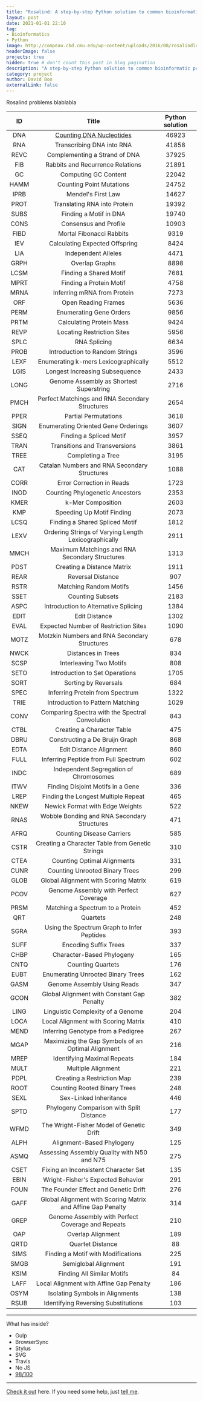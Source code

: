 ```yaml
---
title: "Rosalind: A step-by-step Python solution to common bioinformatic problems"
layout: post
date: 2021-01-01 22:10
tag:
- Bioinformatics
- Python
image: http://compeau.cbd.cmu.edu/wp-content/uploads/2016/08/rosalindlogo-1024x303.jpg
headerImage: false
projects: true
hidden: true # don't count this post in blog pagination
description: "A step-by-step Python solution to common bioinformatic problems."
category: project
author: David Boo
externalLink: false
---
```


Rosalind problems blablabla

| **ID** | **Title**                                                   | **Python solution** |
|:------:|:-----------------------------------------------------------:|:-------------------:|
| DNA    | [Counting DNA Nucleotides](http://rosalind.info/problems/dna/)                                    | 46923               |
| RNA    | Transcribing DNA into RNA                                   | 41858               |
| REVC   | Complementing a Strand of DNA                               | 37925               |
| FIB    | Rabbits and Recurrence Relations                            | 21891               |
| GC     | Computing GC Content                                        | 22042               |
| HAMM   | Counting Point Mutations                                    | 24752               |
| IPRB   | Mendel's First Law                                          | 14627               |
| PROT   | Translating RNA into Protein                                | 19392               |
| SUBS   | Finding a Motif in DNA                                      | 19740               |
| CONS   | Consensus and Profile                                       | 10903               |
| FIBD   | Mortal Fibonacci Rabbits                                    | 9319                |
| IEV    | Calculating Expected Offspring                              | 8424                |
| LIA    | Independent Alleles                                         | 4471                |
| GRPH   | Overlap Graphs                                              | 8898                |
| LCSM   | Finding a Shared Motif                                      | 7681                |
| MPRT   | Finding a Protein Motif                                     | 4758                |
| MRNA   | Inferring mRNA from Protein                                 | 7273                |
| ORF    | Open Reading Frames                                         | 5636                |
| PERM   | Enumerating Gene Orders                                     | 9856                |
| PRTM   | Calculating Protein Mass                                    | 9424                |
| REVP   | Locating Restriction Sites                                  | 5956                |
| SPLC   | RNA Splicing                                                | 6634                |
| PROB   | Introduction to Random Strings                              | 3596                |
| LEXF   | Enumerating k-mers Lexicographically                        | 5512                |
| LGIS   | Longest Increasing Subsequence                              | 2433                |
| LONG   | Genome Assembly as Shortest Superstring                     | 2716                |
| PMCH   | Perfect Matchings and RNA Secondary Structures              | 2654                |
| PPER   | Partial Permutations                                        | 3618                |
| SIGN   | Enumerating Oriented Gene Orderings                         | 3607                |
| SSEQ   | Finding a Spliced Motif                                     | 3957                |
| TRAN   | Transitions and Transversions                               | 3861                |
| TREE   | Completing a Tree                                           | 3195                |
| CAT    | Catalan Numbers and RNA Secondary Structures                | 1088                |
| CORR   | Error Correction in Reads                                   | 1723                |
| INOD   | Counting Phylogenetic Ancestors                             | 2353                |
| KMER   | k-Mer Composition                                           | 2603                |
| KMP    | Speeding Up Motif Finding                                   | 2073                |
| LCSQ   | Finding a Shared Spliced Motif                              | 1812                |
| LEXV   | Ordering Strings of Varying Length Lexicographically        | 2911                |
| MMCH   | Maximum Matchings and RNA Secondary Structures              | 1313                |
| PDST   | Creating a Distance Matrix                                  | 1911                |
| REAR   | Reversal Distance                                           | 907                 |
| RSTR   | Matching Random Motifs                                      | 1456                |
| SSET   | Counting Subsets                                            | 2183                |
| ASPC   | Introduction to Alternative Splicing                        | 1384                |
| EDIT   | Edit Distance                                               | 1302                |
| EVAL   | Expected Number of Restriction Sites                        | 1090                |
| MOTZ   | Motzkin Numbers and RNA Secondary Structures                | 678                 |
| NWCK   | Distances in Trees                                          | 834                 |
| SCSP   | Interleaving Two Motifs                                     | 808                 |
| SETO   | Introduction to Set Operations                              | 1705                |
| SORT   | Sorting by Reversals                                        | 684                 |
| SPEC   | Inferring Protein from Spectrum                             | 1322                |
| TRIE   | Introduction to Pattern Matching                            | 1029                |
| CONV   | Comparing Spectra with the Spectral Convolution             | 843                 |
| CTBL   | Creating a Character Table                                  | 475                 |
| DBRU   | Constructing a De Bruijn Graph                              | 868                 |
| EDTA   | Edit Distance Alignment                                     | 860                 |
| FULL   | Inferring Peptide from Full Spectrum                        | 602                 |
| INDC   | Independent Segregation of Chromosomes                      | 689                 |
| ITWV   | Finding Disjoint Motifs in a Gene                           | 336                 |
| LREP   | Finding the Longest Multiple Repeat                         | 465                 |
| NKEW   | Newick Format with Edge Weights                             | 522                 |
| RNAS   | Wobble Bonding and RNA Secondary Structures                 | 471                 |
| AFRQ   | Counting Disease Carriers                                   | 585                 |
| CSTR   | Creating a Character Table from Genetic Strings             | 310                 |
| CTEA   | Counting Optimal Alignments                                 | 331                 |
| CUNR   | Counting Unrooted Binary Trees                              | 299                 |
| GLOB   | Global Alignment with Scoring Matrix                        | 619                 |
| PCOV   | Genome Assembly with Perfect Coverage                       | 627                 |
| PRSM   | Matching a Spectrum to a Protein                            | 452                 |
| QRT    | Quartets                                                    | 248                 |
| SGRA   | Using the Spectrum Graph to Infer Peptides                  | 393                 |
| SUFF   | Encoding Suffix Trees                                       | 337                 |
| CHBP   | Character-Based Phylogeny                                   | 165                 |
| CNTQ   | Counting Quartets                                           | 176                 |
| EUBT   | Enumerating Unrooted Binary Trees                           | 162                 |
| GASM   | Genome Assembly Using Reads                                 | 347                 |
| GCON   | Global Alignment with Constant Gap Penalty                  | 382                 |
| LING   | Linguistic Complexity of a Genome                           | 204                 |
| LOCA   | Local Alignment with Scoring Matrix                         | 410                 |
| MEND   | Inferring Genotype from a Pedigree                          | 267                 |
| MGAP   | Maximizing the Gap Symbols of an Optimal Alignment          | 216                 |
| MREP   | Identifying Maximal Repeats                                 | 184                 |
| MULT   | Multiple Alignment                                          | 221                 |
| PDPL   | Creating a Restriction Map                                  | 239                 |
| ROOT   | Counting Rooted Binary Trees                                | 248                 |
| SEXL   | Sex-Linked Inheritance                                      | 446                 |
| SPTD   | Phylogeny Comparison with Split Distance                    | 177                 |
| WFMD   | The Wright-Fisher Model of Genetic Drift                    | 349                 |
| ALPH   | Alignment-Based Phylogeny                                   | 125                 |
| ASMQ   | Assessing Assembly Quality with N50 and N75                 | 275                 |
| CSET   | Fixing an Inconsistent Character Set                        | 135                 |
| EBIN   | Wright-Fisher's Expected Behavior                           | 291                 |
| FOUN   | The Founder Effect and Genetic Drift                        | 276                 |
| GAFF   | Global Alignment with Scoring Matrix and Affine Gap Penalty | 314                 |
| GREP   | Genome Assembly with Perfect Coverage and Repeats           | 210                 |
| OAP    | Overlap Alignment                                           | 189                 |
| QRTD   | Quartet Distance                                            | 88                  |
| SIMS   | Finding a Motif with Modifications                          | 225                 |
| SMGB   | Semiglobal Alignment                                        | 191                 |
| KSIM   | Finding All Similar Motifs                                  | 84                  |
| LAFF   | Local Alignment with Affine Gap Penalty                     | 186                 |
| OSYM   | Isolating Symbols in Alignments                             | 138                 |
| RSUB   | Identifying Reversing Substitutions                         | 103                 |

---

What has inside?

- Gulp
- BrowserSync
- Stylus
- SVG
- Travis
- No JS
- [98/100](https://developers.google.com/speed/pagespeed/insights/?url=http%3A%2F%2Fsergiokopplin.github.io%2Findigo%2F)

---

[Check it out](https://sergiokopplin.github.io/indigo/) here.
If you need some help, just [tell me](https://github.com/sergiokopplin/indigo/issues).
